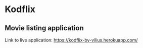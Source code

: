 # Kodflix
## Movie listing application
Link to live application: https://kodflix-by-vilius.herokuapp.com/
